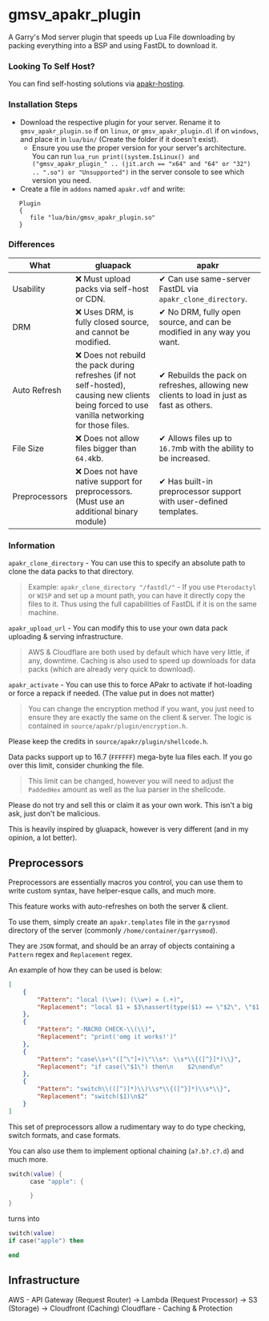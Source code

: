 # gmsv_apakr_plugin

A Garry's Mod server plugin that speeds up Lua File downloading by packing everything into a BSP and using FastDL to download it.

### Looking To Self Host?
You can find self-hosting solutions via [apakr-hosting](https://github.com/A5R13L/apakr-hosting/).

### Installation Steps

* Download the respective plugin for your server. Rename it to `gmsv_apakr_plugin.so` if on `linux`, or `gmsv_apakr_plugin.dl` if on `windows`, and place it in `lua/bin/` (Create the folder if it doesn't exist).
    * Ensure you use the proper version for your server's architecture. You can run `lua_run print((system.IsLinux() and ("gmsv_apakr_plugin_" .. (jit.arch == "x64" and "64" or "32") .. ".so") or "Unsupported")` in the server console to see which version you need.
* Create a file in `addons` named `apakr.vdf` and write:
```vdf
   Plugin
   {
      file "lua/bin/gmsv_apakr_plugin.so"
   }
```

### Differences

| What          | gluapack                                                     | apakr                                                                                               |
| ------------- | ------------------------------------------------------------ | --------------------------------------------------------------------------------------------------- |
| Usability     | ❌ Must upload packs via self-host or CDN.                   | ✔ Can use same-server FastDL via `apakr_clone_directory`. |
| DRM           | ❌ Uses DRM, is fully closed source, and cannot be modified. | ✔ No DRM, fully open source, and can be modified in any way you want. |
| Auto Refresh  | ❌ Does not rebuild the pack during refreshes (if not self-hosted), causing new clients being forced to use vanilla networking for those files. | ✔ Rebuilds the pack on refreshes, allowing new clients to load in just as fast as others. |
| File Size     | ❌ Does not allow files bigger than `64.4`kb.                | ✔ Allows files up to `16.7`mb with the ability to be increased. |
| Preprocessors | ❌ Does not have native support for preprocessors. (Must use an additional binary module)              | ✔ Has built-in preprocessor support with user-defined templates. |

### Information

`apakr_clone_directory` - You can use this to specify an absolute path to clone the data packs to that directory.

> Example: `apakr_clone_directory "/fastdl/"` - If you use `Pterodactyl` or `WISP` and set up a mount path, you can have it directly copy the files to it. Thus using the full capabilities of FastDL if it is on the same machine.

`apakr_upload_url` - You can modify this to use your own data pack uploading & serving infrastructure.

> AWS & Cloudflare are both used by default which have very little, if any, downtime. Caching is also used to speed up downloads for data packs (which are already very quick to download).

`apakr_activate` - You can use this to force APakr to activate if hot-loading or force a repack if needed. (The value put in does not matter)

> You can change the encryption method if you want, you just need to ensure they are exactly the same on the client & server. The logic is contained in `source/apakr/plugin/encryption.h`.

Please keep the credits in `source/apakr/plugin/shellcode.h`.

Data packs support up to 16.7 (`FFFFFF`) mega-byte lua files each. If you go over this limit, consider chunking the file.
> This limit can be changed, however you will need to adjust the `PaddedHex` amount as well as the lua parser in the shellcode.

Please do not try and sell this or claim it as your own work. This isn't a big ask, just don't be malicious.

This is heavily inspired by gluapack, however is very different (and in my opinion, a lot better).

## Preprocessors

Preprocessors are essentially macros you control, you can use them to write custom syntax, have helper-esque calls, and much more.

This feature works with auto-refreshes on both the server & client.

To use them, simply create an `apakr.templates` file in the `garrysmod` directory of the server (commonly `/home/container/garrysmod`).

They are `JSON` format, and should be an array of objects containing a `Pattern` regex and `Replacement` regex.

An example of how they can be used is below:

```json
[
    {
        "Pattern": "local (\\w+): (\\w+) = (.+)",
        "Replacement": "local $1 = $3\nassert(type($1) == \"$2\", \"$1 is not a $2\")"
    },
    {
        "Pattern": "-MACRO CHECK-\\(\\)",
        "Replacement": "print('omg it works!')"
    },
    {
        "Pattern": "case\\s+\"([^\"]+)\"\\s*: \\s*\\{([^}]*)\\}",
        "Replacement": "if case(\"$1\") then\n    $2\nend\n"
    },
    {
        "Pattern": "switch\\(([^)]*)\\)\\s*\\{([^}]*)\\s*\\}",
        "Replacement": "switch($1)\n$2"
    }
]
```

This set of preprocessors allow a rudimentary way to do type checking, switch formats, and case formats.

You can also use them to implement optional chaining (`a?.b?.c?.d`) and much more.

```lua
switch(value) {
      case "apple": {

      }
}
```

turns into

```lua
switch(value)
if case("apple") then

end
```

## Infrastructure

AWS - API Gateway (Request Router) -> Lambda (Request Processor) -> S3 (Storage) -> Cloudfront (Caching)
Cloudflare - Caching & Protection
